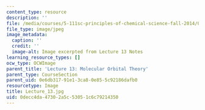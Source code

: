 ```yaml
---
content_type: resource
description: ''
file: /media/courses/5-111sc-principles-of-chemical-science-fall-2014/0decc4da47302a5c53051c6c79214350_Lecture_13.jpg
file_type: image/jpeg
image_metadata:
  caption: ''
  credit: ''
  image-alt: Image excerpted from Lecture 13 Notes
learning_resource_types: []
ocw_type: OCWImage
parent_title: 'Lecture 13: Molecular Orbital Theory'
parent_type: CourseSection
parent_uid: 0e6db317-91e1-3ca8-0e85-5c92186dafb0
resourcetype: Image
title: Lecture_13.jpg
uid: 0decc4da-4730-2a5c-5305-1c6c79214350
---
```


